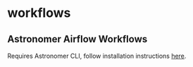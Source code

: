 # workflows
## Astronomer Airflow Workflows
Requires Astronomer CLI, follow installation instructions [here](https://www.astronomer.io/docs/cloud/stable/develop/cli-quickstart).